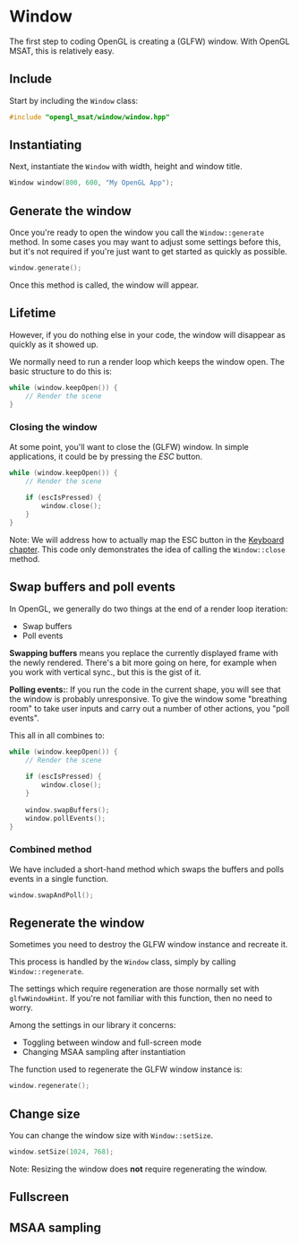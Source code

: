 # Window

The first step to coding OpenGL is creating a (GLFW) window.
With OpenGL MSAT, this is relatively easy.

## Include
Start by including the ``Window`` class:

````c++
#include "opengl_msat/window/window.hpp"
````

## Instantiating
Next, instantiate the ``Window`` with width, height and window title.

````c++
Window window(800, 600, "My OpenGL App");
````

## Generate the window
Once you're ready to open the window you call the ``Window::generate`` method.
In some cases you may want to adjust some settings before this, but it's not required if you're just
want to get started as quickly as possible.

````c++
window.generate();
````

Once this method is called, the window will appear.

## Lifetime
However, if you do nothing else in your code, the window will disappear as quickly as it showed up.

We normally need to run a render loop which keeps the window open. The basic structure to do this is:

````c++
while (window.keepOpen()) {
    // Render the scene
}
````

### Closing the window
At some point, you'll want to close the (GLFW) window. In simple applications, it could be by pressing the _ESC_ button.

````c++
while (window.keepOpen()) {
    // Render the scene
    
    if (escIsPressed) {
        window.close();
    }
}
````

Note: We will address how to actually map the ESC button in the [Keyboard chapter](/controls/keyboard).
This code only demonstrates the idea of calling the ``Window::close`` method.

## Swap buffers and poll events
In OpenGL, we generally do two things at the end of a render loop iteration:

- Swap buffers
- Poll events

**Swapping buffers** means you replace the currently displayed frame with the newly rendered.
There's a bit more going on here, for example when you work with vertical sync., but this is the gist of it.

**Polling events:**: If you run the code in the current shape, you will see that the window is probably unresponsive.
To give the window some "breathing room" to take user inputs and carry out a number of other actions, you "poll events".

This all in all combines to:

````c++
while (window.keepOpen()) {
    // Render the scene
    
    if (escIsPressed) {
        window.close();
    }
    
    window.swapBuffers();
    window.pollEvents();
}
````

### Combined method
We have included a short-hand method which swaps the buffers and polls events in a single function. 

````c++
window.swapAndPoll();
````

## Regenerate the window
Sometimes you need to destroy the GLFW window instance and recreate it.

This process is handled by the ``Window`` class, simply by calling ``Window::regenerate``.

The settings which require regeneration are those normally set with ``glfwWindowHint``.
If you're not familiar with this function, then no need to worry.

Among the settings in our library it concerns:

- Toggling between window and full-screen mode
- Changing MSAA sampling after instantiation

The function used to regenerate the GLFW window instance is:

````c++
window.regenerate();
````

## Change size

You can change the window size with ``Window::setSize``.

````c++
window.setSize(1024, 768);
````

Note: Resizing the window does **not** require regenerating the window.

## Fullscreen

## MSAA sampling
